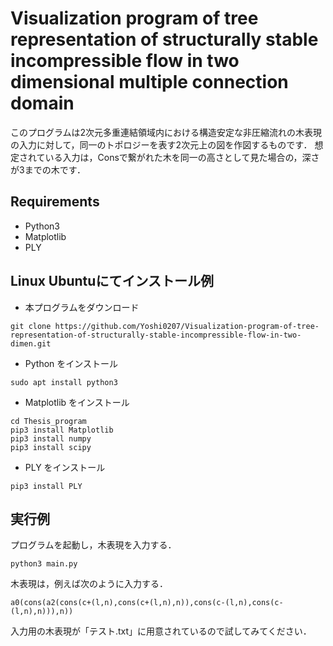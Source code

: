 # Visualization program of tree representation of structurally stable incompressible flow in two dimensional multiple connection domain

このプログラムは2次元多重連結領域内における構造安定な非圧縮流れの木表現の入力に対して，同一のトポロジーを表す2次元上の図を作図するものです．
想定されている入力は，Consで繋がれた木を同一の高さとして見た場合の，深さが3までの木です．

## Requirements
+ Python3
+ Matplotlib
+ PLY

## Linux Ubuntuにてインストール例
+ 本プログラムをダウンロード
```
git clone https://github.com/Yoshi0207/Visualization-program-of-tree-representation-of-structurally-stable-incompressible-flow-in-two-dimen.git
```

+ Python をインストール
```
sudo apt install python3
```

+ Matplotlib をインストール
```
cd Thesis_program
pip3 install Matplotlib
pip3 install numpy
pip3 install scipy
```

+ PLY をインストール
```
pip3 install PLY
```

## 実行例
プログラムを起動し，木表現を入力する．
```
python3 main.py
```

木表現は，例えば次のように入力する．
```
a0(cons(a2(cons(c+(l,n),cons(c+(l,n),n)),cons(c-(l,n),cons(c-(l,n),n))),n))
```

入力用の木表現が「テスト.txt」に用意されているので試してみてください．
